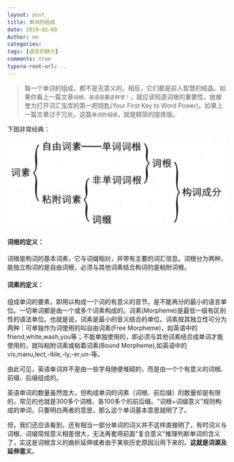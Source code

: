 ```yaml
---
layout: post
title: 单词的组成
date: 2019-02-08
Author: me
categories: 
tags: [语言的魅力]
comments: true
typora-root-url: ..
---
```


> 每一个单词的组成，都不是无意义的，相反，它们都是前人智慧的结晶。如果你看上一篇文章`词根，英语就要这样学！`，就应该知道词根的重要性，她被誉为打开词汇宝库的第一把钥匙(Your First Key to Word Power)。如果上一篇文章过于冗长，这篇`单词的组成`，就是精简的提炼版。

下图非常经典：

![英语词素](/images/language/英语词素.png)

#### 词根的定义：

词根是构词的基本词素，它与词缀相对，并带有主要的词汇信息。词根分为两种，能独立构词的是自由词根，必须与其他词素结合构词的是粘附词根。

#### 词素的定义：

组成单词的要素，即用以构成一个词的有意义的音节，是不能再分的最小的语言单位。一切单词都是由一个或多个词素构成的。词素(Morpheme)是最低一级有区别性的语法单位。也就是说，词素是最小的音义结合的单位。词素按其独立性可分为两种：可单独作为词使用的叫自由词素(Free Morpheme)，如英语中的friend,white,wash,you等；不能单独使用的，即必须与其他词素结合成单词才能使用的，就叫粘附词素或粘着词素(Bound Morpheme),如英语中的vis,manu,lect,-ible,-ly,-er,un-等。

由此可见，英语单词并不是由一些字母随便堆砌的，而是由一个个有意义的词根、前缀、后缀组成的。

英语单词的数量虽然庞大，但构成单词的词素（词根、前后缀）的数量却是有限的，常见的也就是300多个词根、各100多个的前后缀。"词根+词缀意义"规则构成的单词，只要明白两者的意思，那么这个单词基本意思就明了了。

但，我们还应该看到，还有相当一部分单词的词义并不这样直接明了，有时词义与词根、词缀常规意义相差很大，无法再套用前面"复合意义"推理判断单词的含义了，实这是词根含义的曲折延伸或者由于某些历史原因沿用下来的。**这就是词源及延伸意义**。
